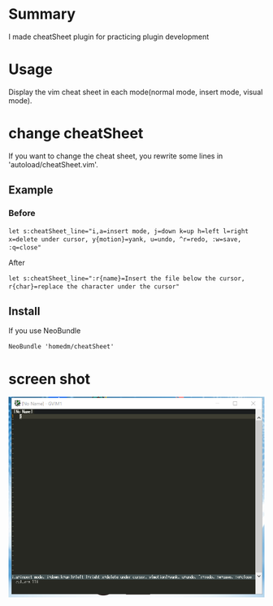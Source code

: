 # Summary
I made cheatSheet plugin for practicing plugin development

# Usage
Display the vim cheat sheet in each mode(normal mode, insert mode, visual mode).

# change cheatSheet
If you want to change the cheat sheet, you rewrite some lines in 'autoload/cheatSheet.vim'.

## Example
### Before
``` autoload\cheatSheet.vim
let s:cheatSheet_line="i,a=insert mode, j=down k=up h=left l=right x=delete under cursor, y{motion}=yank, u=undo, ^r=redo, :w=save, :q=close"
```

After
``` autoload\cheatSheet.vim
let s:cheatSheet_line=":r{name}=Insert the file below the cursor, r{char}=replace the character under the cursor"
```

## Install
If you use NeoBundle

``` vimrc
NeoBundle 'homedm/cheatSheet'
```

# screen shot
![normal mode](https://github.com/homedm/cheatSheet/blob/master/sample.png)
